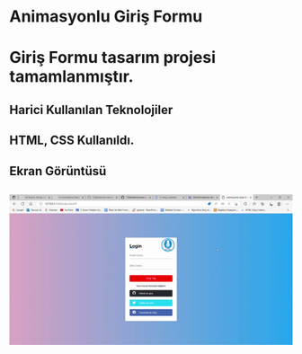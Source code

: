 <h1> Animasyonlu Giriş Formu <h1>

<p>Giriş Formu tasarım projesi tamamlanmıştır.<p>

<h2>Harici Kullanılan Teknolojiler<h2>

HTML, CSS Kullanıldı.

<h2>Ekran Görüntüsü<h2>

![](images/ekran.gif)

